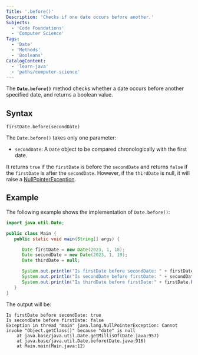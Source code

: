 ```yaml
---
Title: '.before()'
Description: 'Checks if one date occurs before another.'
Subjects:
  - 'Code Foundations'
  - 'Computer Science'
Tags:
  - 'Date'
  - 'Methods'
  - 'Booleans'
CatalogContent:
  - 'learn-java'
  - 'paths/computer-science'
---
```


The **`Date.before()`** method checks whether a date occurs before another specified date, and returns a boolean value.

## Syntax

```pseudo
firstDate.before(secondDate)
```

The `Date.before()` takes only one parameter:

- `secondDate`: A `Date` object to be compared chronologically with the first date.

It returns `true` if the `firstDate` is before the `secondDate` and returns `false` if the `firstDate` is after the `secondDate`. However, if the `thirdDate` is null, it will raise a [NullPointerException](https://www.codecademy.com/resources/docs/java/errors/nullpointerexception). 

## Example

The following example shows the implementation of `Date.before()`:

```java
import java.util.Date;

public class Main {
   public static void main(String[] args) {

      Date firstDate = new Date(2023, 1, 18);
      Date secondDate = new Date(2023, 1, 19);
      Date thirdDate = null;

      System.out.println("Is firstDate before secondDate: " + firstDate.before(secondDate));
      System.out.println("Is secondDate before firstDate: " + secondDate.before(firstDate));
      System.out.println("Is thirdDate before firstDate:" + firstDate.before(thirdDate));
   }
}
```

The output will be:

```shell
Is firstDate before secondDate: true
Is secondDate before firstDate: false
Exception in thread "main" java.lang.NullPointerException: Cannot invoke "Object.getClass()" because "date" is null
	at java.base/java.util.Date.getMillisOf(Date.java:957)
	at java.base/java.util.Date.before(Date.java:916)
	at Main.main(Main.java:12)
```